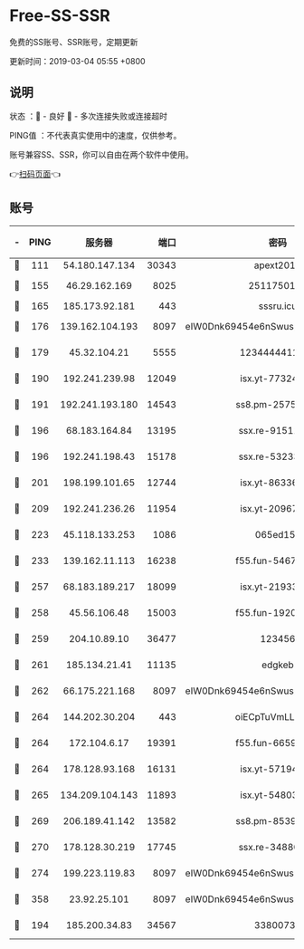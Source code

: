 # Free-SS-SSR

免费的SS账号、SSR账号，定期更新

更新时间：2019-03-04 05:55 +0800

## 说明

状态     ：🙂 - 良好 🙁 - 多次连接失败或连接超时

PING值   ：不代表真实使用中的速度，仅供参考。

账号兼容SS、SSR，你可以自由在两个软件中使用。

👉[扫码页面](https://liesauer.github.io/free-ss-ssr.github.io/)👈

## 账号

|-|PING|服务器|端口|密码|加密方式|区域|
|:----:|:----:|:-----:|-----:|:----:|:----:|:----:|
|🙂|111|54.180.147.134|30343|apext2019|chacha20|KR|
|🙂|155|46.29.162.169|8025|2511750146|aes-256-cfb|RU|
|🙂|165|185.173.92.181|443|sssru.icu|rc4-md5|RU|
|🙂|176|139.162.104.193|8097|eIW0Dnk69454e6nSwuspv9DmS201tQ0D|aes-256-cfb|JP|
|🙂|179|45.32.104.21|5555|1234444411111|aes-256-cfb|SG|
|🙂|190|192.241.239.98|12049|isx.yt-77324460|aes-256-cfb|US|
|🙂|191|192.241.193.180|14543|ss8.pm-25759164|aes-256-cfb|US|
|🙂|196|68.183.164.84|13195|ssx.re-91511451|aes-256-cfb|US|
|🙂|196|192.241.198.43|15178|ssx.re-53233906|aes-256-cfb|US|
|🙂|201|198.199.101.65|12744|isx.yt-86336141|aes-256-cfb|US|
|🙂|209|192.241.236.26|11954|isx.yt-20967574|aes-256-cfb|US|
|🙂|223|45.118.133.253|1086|065ed15a|aes-256-cfb|SG|
|🙂|233|139.162.11.113|16238|f55.fun-54673492|aes-256-cfb|SG|
|🙂|257|68.183.189.217|18099|isx.yt-21933361|aes-256-cfb|SG|
|🙂|258|45.56.106.48|15003|f55.fun-19202286|aes-256-cfb|US|
|🙂|259|204.10.89.10|36477|123456|aes-256-cfb|US|
|🙂|261|185.134.21.41|11135|edgkeb|aes-256-cfb|GB|
|🙂|262|66.175.221.168|8097|eIW0Dnk69454e6nSwuspv9DmS201tQ0D|aes-256-cfb|US|
|🙂|264|144.202.30.204|443|oiECpTuVmLLxk4Ts|aes-256-cfb|US|
|🙂|264|172.104.6.17|19391|f55.fun-66594253|aes-256-cfb|US|
|🙂|264|178.128.93.168|16131|isx.yt-57194887|aes-256-cfb|SG|
|🙂|265|134.209.104.143|11893|isx.yt-54803040|aes-256-cfb|SG|
|🙂|269|206.189.41.142|13582|ss8.pm-85391880|aes-256-cfb|SG|
|🙂|270|178.128.30.219|17745|ssx.re-34880503|aes-256-cfb|SG|
|🙂|274|199.223.119.83|8097|eIW0Dnk69454e6nSwuspv9DmS201tQ0D|aes-256-cfb|US|
|🙂|358|23.92.25.101|8097|eIW0Dnk69454e6nSwuspv9DmS201tQ0D|aes-256-cfb|US|
|🙂|194|185.200.34.83|34567|33800731|aes-256-cfb|US|
